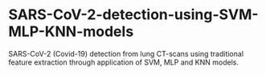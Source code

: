# SARS-CoV-2-detection-using-SVM-MLP-KNN-models
SARS-CoV-2 (Covid-19) detection from lung CT-scans using traditional feature extraction through application of SVM, MLP and KNN models.
